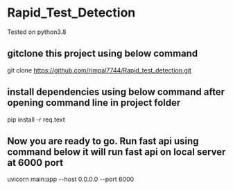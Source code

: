 # Rapid_Test_Detection

Tested on python3.8

## gitclone this project using below command

git clone https://github.com/rimpal7744/Rapid_test_detection.git

## install dependencies using below command after opening command line in project folder

pip install -r req.text

## Now you are ready to go. Run fast api using command below it will run fast api on local server at 6000 port

uvicorn main:app --host 0.0.0.0 --port 6000

